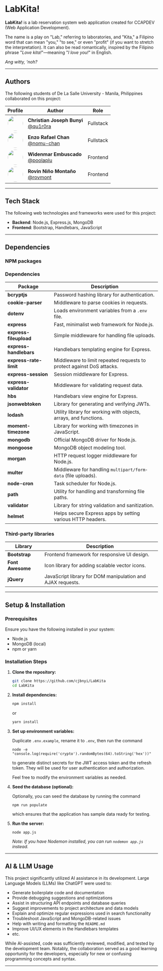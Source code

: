 # LabKita!

**LabKita!** is a lab reservation system web application created for CCAPDEV (Web Application Development).  

The name is a play on "Lab," referring to laboratories, and "Kita," a Filipino word that can mean "you," "to see," or even "profit" (if you want to stretch the interpretation). It can also be read romantically, inspired by the Filipino phrase "*Love kita!*"—meaning "*I love you!*" in English.  

*Ang witty, ‘noh?*  

---

## Authors
The following students of De La Salle University - Manila, Philippines collaborated on this project:

<table>
  <thead>
    <tr>
      <th>Profile</th>
      <th>Author</th>
      <th>Role</th>
    </tr>
  </thead>
  <tbody>
    <tr>
      <td align="center">
        <img src="https://github.com/qu1r0ra.png" width="50" height="50" style="border-radius: 50%;" />
      </td>
      <td>
        <strong>Christian Joseph Bunyi</strong>  
        <br />
        <a href="https://github.com/qu1r0ra">@qu1r0ra</a>
      </td>
      <td>Fullstack</td>
    </tr>
    <tr>
      <td align="center">
        <img src="https://github.com/nomu-chan.png" width="50" height="50" style="border-radius: 50%;" />
      </td>
      <td>
        <strong>Enzo Rafael Chan</strong>  
        <br />
        <a href="https://github.com/nomu-chan">@nomu-chan</a>
      </td>
      <td>Fullstack</td>
    </tr>
    <tr>
      <td align="center">
        <img src="https://github.com/poolaplu.png" width="50" height="50" style="border-radius: 50%;" />
      </td>
      <td>
        <strong>Widenmar Embuscado</strong>  
        <br />
        <a href="https://github.com/poolaplu">@poolaplu</a>
      </td>
      <td>Frontend</td>
    </tr>
    <tr>
      <td align="center">
        <img src="https://github.com/rovmont.png" width="50" height="50" style="border-radius: 50%;" />
      </td>
      <td>
        <strong>Rovin Niño Montaño</strong>
        <br />
        <a href="https://github.com/rovmont">@rovmont</a>
      </td>
      <td>Frontend</td>
    </tr>
  </tbody>
</table>

---

## Tech Stack

The following web technologies and frameworks were used for this project:

- **Backend**: Node.js, Express.js, MongoDB
- **Frontend**: Bootstrap, Handlebars, JavaScript

---

## Dependencies

### NPM packages

### Dependencies

| Package                  | Description                                                   |
|--------------------------|---------------------------------------------------------------|
| **bcryptjs**              | Password hashing library for authentication.                  |
| **cookie-parser**         | Middleware to parse cookies in requests.                       |
| **dotenv**                | Loads environment variables from a `.env` file.                |
| **express**               | Fast, minimalist web framework for Node.js.                    |
| **express-fileupload**    | Simple middleware for handling file uploads.                  |
| **express-handlebars**    | Handlebars templating engine for Express.                      |
| **express-rate-limit**    | Middleware to limit repeated requests to protect against DoS attacks. |
| **express-session**       | Session middleware for Express.                                |
| **express-validator**     | Middleware for validating request data.                        |
| **hbs**                   | Handlebars view engine for Express.                            |
| **jsonwebtoken**          | Library for generating and verifying JWTs.                     |
| **lodash**                | Utility library for working with objects, arrays, and functions. |
| **moment-timezone**       | Library for working with timezones in JavaScript.              |
| **mongodb**               | Official MongoDB driver for Node.js.                           |
| **mongoose**              | MongoDB object modeling tool.                                  |
| **morgan**                | HTTP request logger middleware for Node.js.                    |
| **multer**                | Middleware for handling `multipart/form-data` (file uploads).   |
| **node-cron**             | Task scheduler for Node.js.                                    |
| **path**                  | Utility for handling and transforming file paths.              |
| **validator**             | Library for string validation and sanitization.                |
| **helmet**                | Helps secure Express apps by setting various HTTP headers.     |

### Third-party libraries

| Library | Description |
|---------|-------------|
| **Bootstrap** | Frontend framework for responsive UI design. |
| **Font Awesome** |	Icon library for adding scalable vector icons. |
| **jQuery** | JavaScript library for DOM manipulation and AJAX requests. |

---

## Setup & Installation  

### Prerequisites  

Ensure you have the following installed in your system:

- Node.js
- MongoDB (local)
- npm or yarn  

### Installation Steps  

1. **Clone the repository:**  

    ```bash
    git clone https://github.com/cjbnyi/LabKita
    cd LabKita
    ```

2. **Install dependencies:**  
    
    ```sh
    npm install
    ```

    or 
    
    ```sh
    yarn install
    ```

3. **Set up environment variables:**  

    Duplicate `.env.example`, rename it to `.env`, then run the command

    ```
    node -e "console.log(require('crypto').randomBytes(64).toString('hex'))"
    ```
    
    to generate distinct secrets for the JWT access token and the refresh token. They will be used for user authentication and authorization.  
    
    Feel free to modify the environment variables as needed.

4. **Seed the database (optional):**

    Optionally, you can seed the database by running the command

    ```
    npm run populate
    ```

    which ensures that the application has sample data ready for testing.

5. **Run the server:**  

    ```
    node app.js
    ```

    *Note: If you have Nodemon installed, you can run `nodemon app.js` instead.*  

---

## AI & LLM Usage  

This project significantly utilized AI assistance in its development.
Large Language Models (LLMs) like ChatGPT were used to:

- Generate boilerplate code and documentation  
- Provide debugging suggestions and optimizations  
- Assist in structuring API endpoints and database queries  
- Suggest improvements to project architecture and data models  
- Explain and optimize regular expressions used in search functionality  
- Troubleshoot JavaScript and MongoDB-related issues  
- Help with writing and formatting the `README.md`  
- Improve UI/UX elements in the Handlebars templates  
- etc.

While AI-assisted, code was sufficiently reviewed, modified, and tested by the development team.
Notably, the collaboration served as a good learning opportunity for the developers, especially for
new or confusing programming concepts and syntax.  

---
